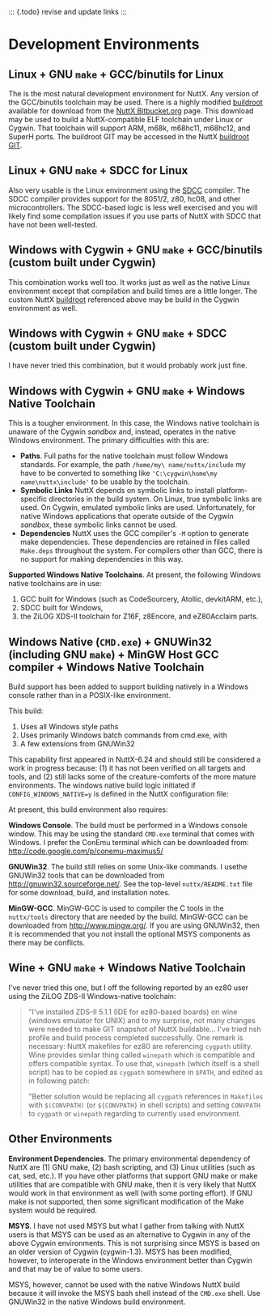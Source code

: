 ::: {.todo}
revise and update links
:::

Development Environments
========================

Linux + GNU `make` + GCC/binutils for Linux
-------------------------------------------

The is the most natural development environment for NuttX. Any version
of the GCC/binutils toolchain may be used. There is a highly modified
[buildroot](http://buildroot.uclibc.org/) available for download from
the [NuttX
Bitbucket.org](https://bitbucket.org/nuttx/buildroot/downloads/) page.
This download may be used to build a NuttX-compatible ELF toolchain
under Linux or Cygwin. That toolchain will support ARM, m68k, m68hc11,
m68hc12, and SuperH ports. The buildroot GIT may be accessed in the
NuttX [buildroot GIT](https://bitbucket.org/nuttx/buildroot).

Linux + GNU `make` + SDCC for Linux
-----------------------------------

Also very usable is the Linux environment using the
[SDCC](http://sdcc.sourceforge.net/) compiler. The SDCC compiler
provides support for the 8051/2, z80, hc08, and other microcontrollers.
The SDCC-based logic is less well exercised and you will likely find
some compilation issues if you use parts of NuttX with SDCC that have
not been well-tested.

Windows with Cygwin + GNU `make` + GCC/binutils (custom built under Cygwin)
---------------------------------------------------------------------------

This combination works well too. It works just as well as the native
Linux environment except that compilation and build times are a little
longer. The custom NuttX
[buildroot](https://bitbucket.org/nuttx/buildroot/downloads/) referenced
above may be build in the Cygwin environment as well.

Windows with Cygwin + GNU `make` + SDCC (custom built under Cygwin)
-------------------------------------------------------------------

I have never tried this combination, but it would probably work just
fine.

Windows with Cygwin + GNU `make` + Windows Native Toolchain
-----------------------------------------------------------

This is a tougher environment. In this case, the Windows native
toolchain is unaware of the Cygwin *sandbox* and, instead, operates in
the native Windows environment. The primary difficulties with this are:

-   **Paths**. Full paths for the native toolchain must follow Windows
    standards. For example, the path `/home/my\ name/nuttx/include` my
    have to be converted to something like
    `'C:\cygwin\home\my name\nuttx\include'` to be usable by the
    toolchain.
-   **Symbolic Links** NuttX depends on symbolic links to install
    platform-specific directories in the build system. On Linux, true
    symbolic links are used. On Cygwin, emulated symbolic links are
    used. Unfortunately, for native Windows applications that operate
    outside of the Cygwin *sandbox*, these symbolic links cannot be
    used.
-   **Dependencies** NuttX uses the GCC compiler\'s `-M` option to
    generate make dependencies. These dependencies are retained in files
    called `Make.deps` throughout the system. For compilers other than
    GCC, there is no support for making dependencies in this way.

**Supported Windows Native Toolchains**. At present, the following
Windows native toolchains are in use:

1.  GCC built for Windows (such as CodeSourcery, Atollic, devkitARM,
    etc.),
2.  SDCC built for Windows,
3.  the ZiLOG XDS-II toolchain for Z16F, z8Encore, and eZ80Acclaim
    parts.

Windows Native (`CMD.exe`) + GNUWin32 (including GNU `make`) + MinGW Host GCC compiler + Windows Native Toolchain
-----------------------------------------------------------------------------------------------------------------

Build support has been added to support building natively in a Windows
console rather than in a POSIX-like environment.

This build:

1.  Uses all Windows style paths
2.  Uses primarily Windows batch commands from cmd.exe, with
3.  A few extensions from GNUWin32

This capability first appeared in NuttX-6.24 and should still be
considered a work in progress because: (1) it has not been verified on
all targets and tools, and (2) still lacks some of the creature-comforts
of the more mature environments. The windows native build logic
initiated if `CONFIG_WINDOWS_NATIVE=y` is defined in the NuttX
configuration file:

At present, this build environment also requires:

**Windows Console**. The build must be performed in a Windows console
window. This may be using the standard `CMD.exe` terminal that comes
with Windows. I prefer the ConEmu terminal which can be downloaded from:
<http://code.google.com/p/conemu-maximus5/>

**GNUWin32**. The build still relies on some Unix-like commands. I
usethe GNUWin32 tools that can be downloaded from
<http://gnuwin32.sourceforge.net/>. See the top-level `nuttx/README.txt`
file for some download, build, and installation notes.

**MinGW-GCC**. MinGW-GCC is used to compiler the C tools in the
`nuttx/tools` directory that are needed by the build. MinGW-GCC can be
downloaded from <http://www.mingw.org/>. If you are using GNUWin32, then
it is recommended that you not install the optional MSYS components as
there may be conflicts.

Wine + GNU `make` + Windows Native Toolchain
--------------------------------------------

I\'ve never tried this one, but I off the following reported by an ez80
user using the ZiLOG ZDS-II Windows-native toolchain:

> \"I\'ve installed ZDS-II 5.1.1 (IDE for ez80-based boards) on wine
> (windows emulator for UNIX) and to my surprise, not many changes were
> needed to make GIT snapshot of NuttX buildable\... I\'ve tried nsh
> profile and build process completed successfully. One remark is
> necessary: NuttX makefiles for ez80 are referencing `cygpath` utility.
> Wine provides similar thing called `winepath` which is compatible and
> offers compatible syntax. To use that, `winepath` (which itself is a
> shell script) has to be copied as `cygpath` somewhere in `$PATH`, and
> edited as in following patch:
>
> \"Better solution would be replacing all `cygpath` references in
> `Makefiles` with `$(CONVPATH)` (or `${CONVPATH}` in shell scripts) and
> setting `CONVPATH` to `cygpath` or `winepath` regarding to currently
> used environment.

Other Environments
------------------

**Environment Dependencies**. The primary environmental dependency of
NuttX are (1) GNU make, (2) bash scripting, and (3) Linux utilities
(such as cat, sed, etc.). If you have other platforms that support GNU
make or make utilities that are compatible with GNU make, then it is
very likely that NuttX would work in that environment as well (with some
porting effort). If GNU make is not supported, then some significant
modification of the Make system would be required.

**MSYS**. I have not used MSYS but what I gather from talking with NuttX
users is that MSYS can be used as an alternative to Cygwin in any of the
above Cygwin environments. This is not surprising since MSYS is based on
an older version of Cygwin (cygwin-1.3). MSYS has been modified,
however, to interoperate in the Windows environment better than Cygwin
and that may be of value to some users.

MSYS, however, cannot be used with the native Windows NuttX build
because it will invoke the MSYS bash shell instead of the `CMD.exe`
shell. Use GNUWin32 in the native Windows build environment.
